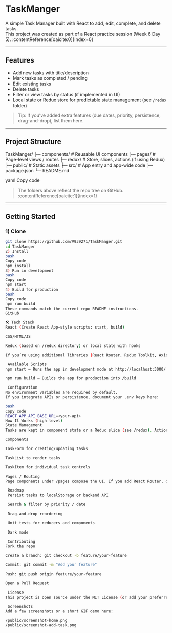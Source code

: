 # TaskManger

A simple Task Manager built with React to add, edit, complete, and delete tasks.  
This project was created as part of a React practice session (Week 6 Day 5). :contentReference[oaicite:0]{index=0}

---

##  Features

- Add new tasks with title/description
- Mark tasks as completed / pending
- Edit existing tasks
- Delete tasks
- Filter or view tasks by status (if implemented in UI)
- Local state or Redux store for predictable state management (see `/redux` folder)

> Tip: If you’ve added extra features (due dates, priority, persistence, drag-and-drop), list them here.

---

##  Project Structure

TaskManger/
├─ components/ # Reusable UI components
├─ pages/ # Page-level views / routes
├─ redux/ # Store, slices, actions (if using Redux)
├─ public/ # Static assets
├─ src/ # App entry and app-wide code
├─ package.json
└─ README.md

yaml
Copy code

> The folders above reflect the repo tree on GitHub. :contentReference[oaicite:1]{index=1}

---

##  Getting Started

### 1) Clone

```bash
git clone https://github.com/V939271/TaskManger.git
cd TaskManger
2) Install
bash
Copy code
npm install
3) Run in development
bash
Copy code
npm start
4) Build for production
bash
Copy code
npm run build
These commands match the current repo README instructions. 
GitHub

🛠 Tech Stack
React (Create React App–style scripts: start, build)

CSS/HTML/JS

Redux (based on /redux directory) or local state with hooks

If you’re using additional libraries (React Router, Redux Toolkit, Axios, etc.), add them here.

 Available Scripts
npm start — Runs the app in development mode at http://localhost:3000/

npm run build — Builds the app for production into /build

 Configuration
No environment variables are required by default.
If you integrate APIs or persistence, document your .env keys here:

bash
Copy code
REACT_APP_API_BASE_URL=<your-api>
How It Works (high level)
State Management
Tasks are kept in component state or a Redux slice (see /redux). Actions handle add/edit/toggle/delete.

Components

TaskForm for creating/updating tasks

TaskList to render tasks

TaskItem for individual task controls

Pages / Routing
Page components under /pages compose the UI. If you add React Router, document routes here.

 Roadmap
 Persist tasks to localStorage or backend API

 Search & filter by priority / date

 Drag-and-drop reordering

 Unit tests for reducers and components

 Dark mode

 Contributing
Fork the repo

Create a branch: git checkout -b feature/your-feature

Commit: git commit -m "Add your feature"

Push: git push origin feature/your-feature

Open a Pull Request

 License
This project is open source under the MIT License (or add your preferred license).

 Screenshots
Add a few screenshots or a short GIF demo here:

/public/screenshot-home.png
/public/screenshot-add-task.png
